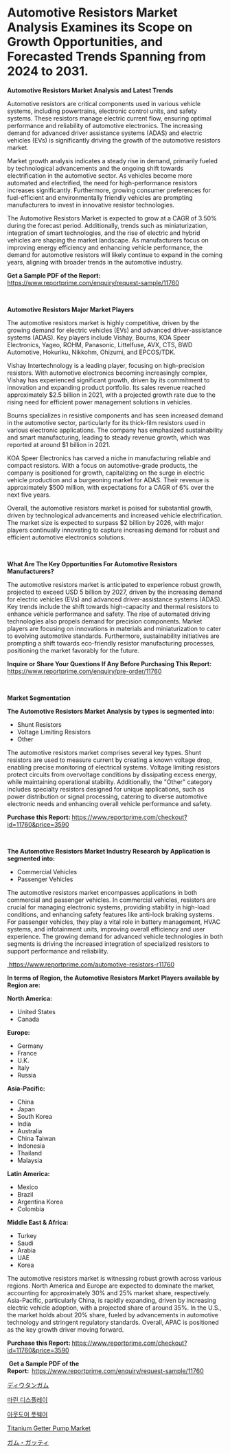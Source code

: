 <p><h1>Automotive Resistors Market Analysis Examines its Scope on Growth Opportunities, and Forecasted Trends Spanning from 2024 to 2031.</h1></p><p><strong>Automotive Resistors Market Analysis and Latest Trends</strong></p>
<p><p>Automotive resistors are critical components used in various vehicle systems, including powertrains, electronic control units, and safety systems. These resistors manage electric current flow, ensuring optimal performance and reliability of automotive electronics. The increasing demand for advanced driver assistance systems (ADAS) and electric vehicles (EVs) is significantly driving the growth of the automotive resistors market.</p><p>Market growth analysis indicates a steady rise in demand, primarily fueled by technological advancements and the ongoing shift towards electrification in the automotive sector. As vehicles become more automated and electrified, the need for high-performance resistors increases significantly. Furthermore, growing consumer preferences for fuel-efficient and environmentally friendly vehicles are prompting manufacturers to invest in innovative resistor technologies.</p><p>The Automotive Resistors Market is expected to grow at a CAGR of 3.50% during the forecast period. Additionally, trends such as miniaturization, integration of smart technologies, and the rise of electric and hybrid vehicles are shaping the market landscape. As manufacturers focus on improving energy efficiency and enhancing vehicle performance, the demand for automotive resistors will likely continue to expand in the coming years, aligning with broader trends in the automotive industry.</p></p>
<p><strong>Get a Sample PDF of the Report:&nbsp;</strong> <a href="https://www.reportprime.com/enquiry/request-sample/11760">https://www.reportprime.com/enquiry/request-sample/11760</a></p>
<p>&nbsp;</p>
<p><strong>Automotive Resistors Major Market Players</strong></p>
<p><p>The automotive resistors market is highly competitive, driven by the growing demand for electric vehicles (EVs) and advanced driver-assistance systems (ADAS). Key players include Vishay, Bourns, KOA Speer Electronics, Yageo, ROHM, Panasonic, Littelfuse, AVX, CTS, BWD Automotive, Hokuriku, Nikkohm, Ohizumi, and EPCOS/TDK.</p><p>Vishay Intertechnology is a leading player, focusing on high-precision resistors. With automotive electronics becoming increasingly complex, Vishay has experienced significant growth, driven by its commitment to innovation and expanding product portfolio. Its sales revenue reached approximately $2.5 billion in 2021, with a projected growth rate due to the rising need for efficient power management solutions in vehicles.</p><p>Bourns specializes in resistive components and has seen increased demand in the automotive sector, particularly for its thick-film resistors used in various electronic applications. The company has emphasized sustainability and smart manufacturing, leading to steady revenue growth, which was reported at around $1 billion in 2021.</p><p>KOA Speer Electronics has carved a niche in manufacturing reliable and compact resistors. With a focus on automotive-grade products, the company is positioned for growth, capitalizing on the surge in electric vehicle production and a burgeoning market for ADAS. Their revenue is approximately $500 million, with expectations for a CAGR of 6% over the next five years.</p><p>Overall, the automotive resistors market is poised for substantial growth, driven by technological advancements and increased vehicle electrification. The market size is expected to surpass $2 billion by 2026, with major players continually innovating to capture increasing demand for robust and efficient automotive electronics solutions.</p></p>
<p>&nbsp;</p>
<p><strong>What Are The Key Opportunities For Automotive Resistors Manufacturers?</strong></p>
<p><p>The automotive resistors market is anticipated to experience robust growth, projected to exceed USD 5 billion by 2027, driven by the increasing demand for electric vehicles (EVs) and advanced driver-assistance systems (ADAS). Key trends include the shift towards high-capacity and thermal resistors to enhance vehicle performance and safety. The rise of automated driving technologies also propels demand for precision components. Market players are focusing on innovations in materials and miniaturization to cater to evolving automotive standards. Furthermore, sustainability initiatives are prompting a shift towards eco-friendly resistor manufacturing processes, positioning the market favorably for the future.</p></p>
<p><strong>Inquire or Share Your Questions If Any Before Purchasing This Report:</strong> <a href="https://www.reportprime.com/enquiry/pre-order/11760">https://www.reportprime.com/enquiry/pre-order/11760</a></p>
<p>&nbsp;</p>
<p><strong>Market Segmentation</strong></p>
<p><strong>The Automotive Resistors Market Analysis by types is segmented into:</strong></p>
<p><ul><li>Shunt Resistors</li><li>Voltage Limiting Resistors</li><li>Other</li></ul></p>
<p><p>The automotive resistors market comprises several key types. Shunt resistors are used to measure current by creating a known voltage drop, enabling precise monitoring of electrical systems. Voltage limiting resistors protect circuits from overvoltage conditions by dissipating excess energy, while maintaining operational stability. Additionally, the "Other" category includes specialty resistors designed for unique applications, such as power distribution or signal processing, catering to diverse automotive electronic needs and enhancing overall vehicle performance and safety.</p></p>
<p><strong>Purchase this Report:&nbsp;</strong><a href="https://www.reportprime.com/checkout?id=11760&price=3590">https://www.reportprime.com/checkout?id=11760&price=3590</a></p>
<p>&nbsp;</p>
<p><strong>The Automotive Resistors Market Industry Research by Application is segmented into:</strong></p>
<p><ul><li>Commercial Vehicles</li><li>Passenger Vehicles</li></ul></p>
<p><p>The automotive resistors market encompasses applications in both commercial and passenger vehicles. In commercial vehicles, resistors are crucial for managing electronic systems, providing stability in high-load conditions, and enhancing safety features like anti-lock braking systems. For passenger vehicles, they play a vital role in battery management, HVAC systems, and infotainment units, improving overall efficiency and user experience. The growing demand for advanced vehicle technologies in both segments is driving the increased integration of specialized resistors to support performance and reliability.</p></p>
<p><a href="https://www.reportprime.com/automotive-resistors-r11760">&nbsp;https://www.reportprime.com/automotive-resistors-r11760</a></p>
<p><strong>In terms of Region, the Automotive Resistors Market Players available by Region are:</strong></p>
<p>
    <p> <strong> North America: </strong>
        <ul>
            <li>United States</li>
            <li>Canada</li>
        </ul>
        </p> 
    <p> <strong> Europe: </strong>
        <ul>
            <li>Germany</li>
            <li>France</li>
            <li>U.K.</li>
            <li>Italy</li>
            <li>Russia</li>
        </ul>
        </p> 
    <p> <strong> Asia-Pacific: </strong>
        <ul>
            <li>China</li>
            <li>Japan</li>
            <li>South Korea</li>
            <li>India</li>
            <li>Australia</li>
            <li>China Taiwan</li>
            <li>Indonesia</li>
            <li>Thailand</li>
            <li>Malaysia</li>
        </ul>
        </p> 
    <p> <strong> Latin America: </strong>
        <ul>
            <li>Mexico</li>
            <li>Brazil</li>
            <li>Argentina Korea</li>
            <li>Colombia</li>
        </ul>
        </p> 
    <p> <strong> Middle East & Africa: </strong>
        <ul>
            <li>Turkey</li>
            <li>Saudi</li>
            <li>Arabia</li>
            <li>UAE</li>
            <li>Korea</li>
        </ul>
    </p>
    </p>
<p><p>The automotive resistors market is witnessing robust growth across various regions. North America and Europe are expected to dominate the market, accounting for approximately 30% and 25% market share, respectively. Asia-Pacific, particularly China, is rapidly expanding, driven by increasing electric vehicle adoption, with a projected share of around 35%. In the U.S., the market holds about 20% share, fueled by advancements in automotive technology and stringent regulatory standards. Overall, APAC is positioned as the key growth driver moving forward.</p></p>
<p><strong>Purchase this Report: </strong><a href="https://www.reportprime.com/checkout?id=11760&price=3590">https://www.reportprime.com/checkout?id=11760&price=3590</a></p>
<p>&nbsp;<strong>Get a Sample PDF of the Report:&nbsp;&nbsp;</strong><a href="https://www.reportprime.com/enquiry/request-sample/11760">https://www.reportprime.com/enquiry/request-sample/11760</a></p>
<p><strong></strong></p>
<p><p><a href="https://medium.com/@vedakuvlis2023/%E3%82%B8%E3%83%A5%E3%83%BC%E3%82%BF%E3%83%B3%E3%82%AC%E3%83%A0%E5%B8%82%E5%A0%B4%E3%81%AE%E5%8B%95%E5%90%91%E3%81%A8%E6%88%A6%E7%95%A5%E7%9A%84%E5%B8%82%E5%A0%B4%E3%82%A4%E3%83%B3%E3%82%B5%E3%82%A4%E3%83%88-2024%E5%B9%B4-2031%E5%B9%B4-a142f8a2f705">ディウタンガム</a></p><p><a href="https://medium.com/@fitzwjpcorke/%ED%95%B4%EC%96%91-%EB%94%94%EC%8A%A4%ED%94%8C%EB%A0%88%EC%9D%B4-%EC%8B%9C%EC%9E%A5%EC%9D%98-%EC%84%B1%EC%9E%A5-%EC%A0%84%EB%A7%9D-2031%EB%85%84%EA%B9%8C%EC%A7%80%EC%9D%98-%EC%8B%9C%EC%9E%A5-%EB%B6%84%EC%84%9D-%EB%B0%8F-%EC%84%B1%EC%9E%A5-%EC%98%88%EC%B8%A1-66bbbfd43e73">마린 디스플레이</a></p><p><a href="https://medium.com/@kavonhansen21/%EC%95%BC%EC%99%B8-%EC%8B%A0%EB%B0%9C-%EC%8B%9C%EC%9E%A5-%EA%B8%80%EB%A1%9C%EB%B2%8C-%EC%8B%9C%EC%9E%A5-%EB%8F%99%ED%96%A5-%EB%B0%8F-%EC%8B%9C%EC%9E%A5-%EC%A0%84%EB%A7%9D-2024-2031-2cdb018582a2">아웃도어 풋웨어</a></p><p><a href="https://medium.com/@sagorhossaincs33_80453/an-in-depth-analysis-of-the-global-titanium-getter-pump-market-scope-and-its-rapid-growing-11-3-a59daa5d7907">Titanium Getter Pump Market</a></p><p><a href="https://medium.com/@vedakuvlis2023/%E3%82%AC%E3%83%A0%E3%82%AC%E3%83%83%E3%83%86%E3%82%A3%E5%B8%82%E5%A0%B4%E3%82%B7%E3%82%A7%E3%82%A2-%E3%82%B5%E3%82%A4%E3%82%BA-%E3%83%88%E3%83%AC%E3%83%B3%E3%83%89-%E6%A5%AD%E7%95%8C%E5%88%86%E6%9E%90%E3%83%AC%E3%83%9D%E3%83%BC%E3%83%88-%E7%94%A8%E9%80%94%E5%88%A5-%E9%A3%B2%E6%96%99-%E4%B9%B3%E8%A3%BD%E5%93%81%E3%81%8A%E3%82%88%E3%81%B3%E5%86%B7%E5%87%8D%E3%83%87%E3%82%B6%E3%83%BC%E3%83%88-%E7%B4%99%E5%8C%96%E5%AD%A6%E5%93%81-%E5%8C%96%E7%B2%A7%E5%93%81-%E8%A3%BD%E8%96%AC%E6%A5%AD%E7%95%8C-%E3%81%9D%E3%81%AE%E4%BB%96-%E3%82%BF%E3%82%A4%E3%83%97%E5%88%A5-%E7%B2%89%E6%9C%AB-%E7%B5%90%E6%99%B6-%E3%81%9D%E3%81%AE%E4%BB%96-%E3%81%8A%E3%82%88%E3%81%B32024%E5%B9%B4%E3%81%8B%E3%82%892031%E5%B9%B4%E3%81%AE-780d219fe358">ガム・ガッティ</a></p></p>